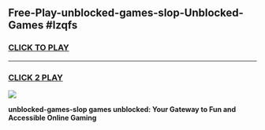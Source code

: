 
## Free-Play-unblocked-games-slop-Unblocked-Games #lzqfs
<h3>
<a href="https://news.freeplayer.one?title=unblocked-games-slop&ref=8M">CLICK TO PLAY</a></h3>
<hr>

<h3>
<a href="https://news.freeplayer.one?title=unblocked-games-slop&ref=8M">CLICK 2 PLAY</a>
  
</h3>

<a href="https://news.freeplayer.one?title=unblocked-games-slop&ref=8M"><img src="https://clearcache.store/games.png"></a>


**unblocked-games-slop games unblocked: Your Gateway to Fun and Accessible Online Gaming**
